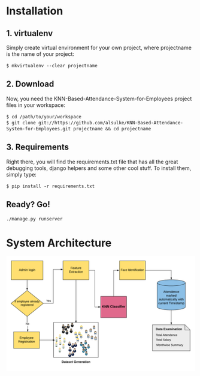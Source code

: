 # Installation
## 1. virtualenv 
Simply create virtual environment for your own project, where projectname is the name of your project:

  ```
  $ mkvirtualenv --clear projectname
  ```

## 2. Download
Now, you need the KNN-Based-Attendance-System-for-Employees project files in your workspace:
```
$ cd /path/to/your/workspace
$ git clone git://https://github.com/alsulke/KNN-Based-Attendance-System-for-Employees.git projectname && cd projectname
```
## 3. Requirements
Right there, you will find the requirements.txt file that has all the great debugging tools, django helpers and some other cool stuff. To install them, simply type:
```
$ pip install -r requirements.txt
```

## Ready? Go!
```
./manage.py runserver
```


# System Architecture
![alt text](https://github.com/alsulke/KNN-Based-Attendance-System-for-Employees/blob/master/Image/arc.png)
